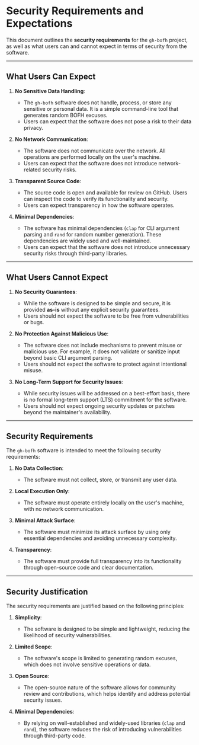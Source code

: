 <!--
SPDX-FileCopyrightText: 2023 - 2025 Ali Sajid Imami

SPDX-License-Identifier: Apache-2.0
SPDX-License-Identifier: MIT
-->

# **Security Requirements and Expectations**

This document outlines the **security requirements** for the `gh-bofh` project, as well as what users can and cannot expect in terms of security from the software.

---

## **What Users Can Expect**

1. **No Sensitive Data Handling**:
   - The `gh-bofh` software does not handle, process, or store any sensitive or personal data. It is a simple command-line tool that generates random BOFH excuses.
   - Users can expect that the software does not pose a risk to their data privacy.

2. **No Network Communication**:
   - The software does not communicate over the network. All operations are performed locally on the user's machine.
   - Users can expect that the software does not introduce network-related security risks.

3. **Transparent Source Code**:
   - The source code is open and available for review on GitHub. Users can inspect the code to verify its functionality and security.
   - Users can expect transparency in how the software operates.

4. **Minimal Dependencies**:
   - The software has minimal dependencies (`clap` for CLI argument parsing and `rand` for random number generation). These dependencies are widely used and well-maintained.
   - Users can expect that the software does not introduce unnecessary security risks through third-party libraries.

---

## **What Users Cannot Expect**

1. **No Security Guarantees**:
   - While the software is designed to be simple and secure, it is provided **as-is** without any explicit security guarantees.
   - Users should not expect the software to be free from vulnerabilities or bugs.

2. **No Protection Against Malicious Use**:
   - The software does not include mechanisms to prevent misuse or malicious use. For example, it does not validate or sanitize input beyond basic CLI argument parsing.
   - Users should not expect the software to protect against intentional misuse.

3. **No Long-Term Support for Security Issues**:
   - While security issues will be addressed on a best-effort basis, there is no formal long-term support (LTS) commitment for the software.
   - Users should not expect ongoing security updates or patches beyond the maintainer's availability.

---

## **Security Requirements**

The `gh-bofh` software is intended to meet the following security requirements:

1. **No Data Collection**:
   - The software must not collect, store, or transmit any user data.

2. **Local Execution Only**:
   - The software must operate entirely locally on the user's machine, with no network communication.

3. **Minimal Attack Surface**:
   - The software must minimize its attack surface by using only essential dependencies and avoiding unnecessary complexity.

4. **Transparency**:
   - The software must provide full transparency into its functionality through open-source code and clear documentation.

---

## **Security Justification**

The security requirements are justified based on the following principles:

1. **Simplicity**:
   - The software is designed to be simple and lightweight, reducing the likelihood of security vulnerabilities.

2. **Limited Scope**:
   - The software's scope is limited to generating random excuses, which does not involve sensitive operations or data.

3. **Open Source**:
   - The open-source nature of the software allows for community review and contributions, which helps identify and address potential security issues.

4. **Minimal Dependencies**:
   - By relying on well-established and widely-used libraries (`clap` and `rand`), the software reduces the risk of introducing vulnerabilities through third-party code.
